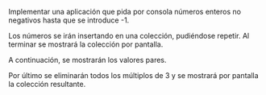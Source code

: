 Implementar una aplicación que pida por consola números enteros no negativos hasta que se introduce -1. 

Los números se irán insertando en una colección, pudiéndose repetir. Al terminar se mostrará la colección por pantalla. 

A continuación, se mostrarán los valores pares.

Por último se eliminarán todos los múltiplos de 3 y se mostrará por pantalla la colección resultante.
